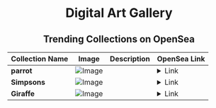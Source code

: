 <div align="center">

# Digital Art Gallery

## Trending Collections on OpenSea

| Collection Name                       | Image                                                                                     | Description                       | OpenSea Link                                                                                          |
|---------------------------------------|-------------------------------------------------------------------------------------------|-----------------------------------|--------------------------------------------------------------------------------------------------------|
| **parrot** | ![Image](https://i.seadn.io/s/raw/files/a366cf2dd3df1923fe2d7c14ef9e1c02.jpg?w=500&auto=format?w=200&auto=format) |  | <details><summary>Link</summary>[parrot](https://opensea.io/collection/parrot-109)</details> |
| **Simpsons** | ![Image](https://i.seadn.io/s/raw/files/c98551ea1cb7fc96614df2d5fbce826c.png?w=500&auto=format?w=200&auto=format) |  | <details><summary>Link</summary>[Simpsons](https://opensea.io/collection/simpsons-96)</details> |
| **Giraffe** | ![Image](https://i.seadn.io/s/raw/files/12e2348eac4351f7caeffd195bb0d078.jpg?w=500&auto=format?w=200&auto=format) |  | <details><summary>Link</summary>[Giraffe](https://opensea.io/collection/giraffe-140)</details> |

</div>